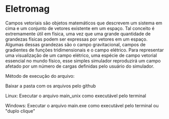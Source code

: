 # Eletromag

Campos vetoriais são objetos matemáticos que descrevem um sistema em cima e um conjunto de vetores existente em um espaço.
Tal conceito é extremamente útil em física, uma vez que uma grande quantidade de grandezas físicas podem ser expressas por vetores em um espaço.
Algumas dessas grandezas são o campo gravitacional, campos de gradientes de funções tridimensionais e o campo elétrico.
Para representar uma visualização de um campo elétrico, uma espécie de campo vetorial essencial no mundo físico, esse simples simulador reproduzirá um campo afetado por um número de cargas definidas pelo usuário do simulador.

Método de execução do arquivo:

Baixar a pasta com os arquivos pelo github

Linux: Executar o arquivo main_unix como executável pelo terminal

Windows: Executar o arquivo main.exe como executável pelo terminal ou "duplo clique"
